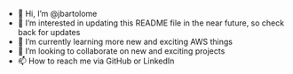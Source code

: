 - 👋 Hi, I’m @jbartolome
- 👀 I’m interested in updating this README file in the near future, so check back for updates
- 🌱 I’m currently learning more new and exciting AWS things
- 💞️ I’m looking to collaborate on new and exciting projects
- 📫 How to reach me via GitHub or LinkedIn

<!---
jbartolome/jbartolome is a ✨ special ✨ repository because its `README.md` (this file) appears on your GitHub profile.
You can click the Preview link to take a look at your changes.
--->
